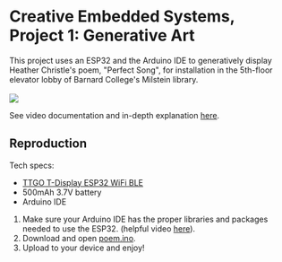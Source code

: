 # Creative Embedded Systems, Project 1: Generative Art

This project uses an ESP32 and the Arduino IDE to generatively display Heather Christle's poem, "Perfect Song", for installation in the 5th-floor elevator lobby of Barnard College's Milstein library.    
<br>
![](poem.gif)

See video documentation and in-depth explanation [here](). 

## Reproduction
Tech specs: 
- [TTGO T-Display ESP32 WiFi BLE](https://www.amazon.com/LILYGO-T-Display-Arduino-Development-CH9102F/dp/B099MPFJ9M)
- 500mAh 3.7V battery
- Arduino IDE

1. Make sure your Arduino IDE has the proper libraries and packages needed to use the ESP32. (helpful video [here]()). 
2. Download and open [poem.ino](poem.ino).
3. Upload to your device and enjoy!



